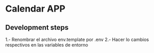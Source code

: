 # Calendar APP

## Development steps

1.- Renombrar el archivo env.template por .env
2.- Hacer lo cambios respectivos en las variables de entorno

